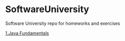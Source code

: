 ﻿# SoftwareUniversity
Software University repo for homeworks and exercises

[1.Java Fundamentals](https://github.com/boris-vasilev/SoftwareUniversity/tree/master/JavaFundamentals)
